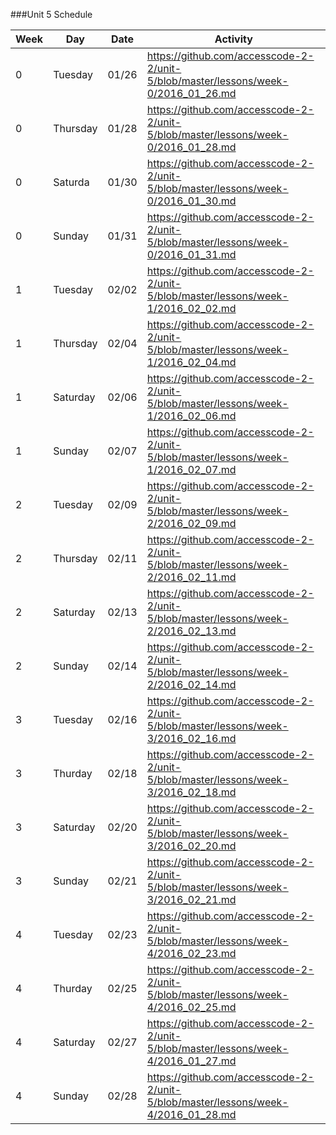 ###Unit 5 Schedule

|Week|Day|Date|Activity|
|---|---|---|---|
|0|Tuesday|01/26|https://github.com/accesscode-2-2/unit-5/blob/master/lessons/week-0/2016_01_26.md|
|0|Thursday|01/28|https://github.com/accesscode-2-2/unit-5/blob/master/lessons/week-0/2016_01_28.md|
|0|Saturda|01/30|https://github.com/accesscode-2-2/unit-5/blob/master/lessons/week-0/2016_01_30.md|
|0|Sunday|01/31|https://github.com/accesscode-2-2/unit-5/blob/master/lessons/week-0/2016_01_31.md|
|1|Tuesday|02/02|https://github.com/accesscode-2-2/unit-5/blob/master/lessons/week-1/2016_02_02.md|
|1|Thursday|02/04|https://github.com/accesscode-2-2/unit-5/blob/master/lessons/week-1/2016_02_04.md|
|1|Saturday|02/06|https://github.com/accesscode-2-2/unit-5/blob/master/lessons/week-1/2016_02_06.md|
|1|Sunday|02/07|https://github.com/accesscode-2-2/unit-5/blob/master/lessons/week-1/2016_02_07.md|
|2|Tuesday|02/09|https://github.com/accesscode-2-2/unit-5/blob/master/lessons/week-2/2016_02_09.md|
|2|Thursday|02/11|https://github.com/accesscode-2-2/unit-5/blob/master/lessons/week-2/2016_02_11.md|
|2|Saturday|02/13|https://github.com/accesscode-2-2/unit-5/blob/master/lessons/week-2/2016_02_13.md|
|2|Sunday|02/14|https://github.com/accesscode-2-2/unit-5/blob/master/lessons/week-2/2016_02_14.md|
|3|Tuesday|02/16|https://github.com/accesscode-2-2/unit-5/blob/master/lessons/week-3/2016_02_16.md|
|3|Thurday|02/18|https://github.com/accesscode-2-2/unit-5/blob/master/lessons/week-3/2016_02_18.md|
|3|Saturday|02/20|https://github.com/accesscode-2-2/unit-5/blob/master/lessons/week-3/2016_02_20.md|
|3|Sunday|02/21|https://github.com/accesscode-2-2/unit-5/blob/master/lessons/week-3/2016_02_21.md|
|4|Tuesday|02/23|https://github.com/accesscode-2-2/unit-5/blob/master/lessons/week-4/2016_02_23.md|
|4|Thurday|02/25|https://github.com/accesscode-2-2/unit-5/blob/master/lessons/week-4/2016_02_25.md|
|4|Saturday|02/27|https://github.com/accesscode-2-2/unit-5/blob/master/lessons/week-4/2016_01_27.md|
|4|Sunday|02/28|https://github.com/accesscode-2-2/unit-5/blob/master/lessons/week-4/2016_01_28.md|

